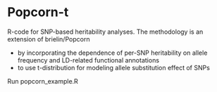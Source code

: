 # Popcorn-t
R-code for SNP-based heritability analyses.  The methodology is an extension of brielin/Popcorn
- by incorporating the dependence of per-SNP heritability on allele frequency and LD-related functional annotations
- to use t-distribution for modeling allele substitution effect of SNPs

Run popcorn_example.R

